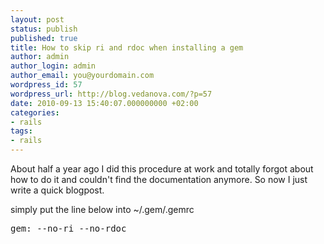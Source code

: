```yaml
---
layout: post
status: publish
published: true
title: How to skip ri and rdoc when installing a gem
author: admin
author_login: admin
author_email: you@yourdomain.com
wordpress_id: 57
wordpress_url: http://blog.vedanova.com/?p=57
date: 2010-09-13 15:40:07.000000000 +02:00
categories:
- rails
tags:
- rails
---
```

About half a year ago I did this procedure at work and totally forgot about how to do it and couldn't find the documentation anymore. So now I just write a quick blogpost.

simply put the line below into ~/.gem/.gemrc
<pre>gem: --no-ri --no-rdoc</pre>
